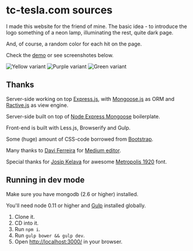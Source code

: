 # tc-tesla.com sources

I made this website for the friend of mine. The basic idea - to introduce the logo something of a neon lamp, illuminating the rest, quite dark page.

And, of course, a random color for each hit on the page.

Check the [demo](http://tc-tesla.com) or see screenshotes below.

![Yellow variant](//habrastorage.org/files/3d3/dc0/cc9/3d3dc0cc9687492892effa7cd064821f.png)
![Purple variant](//habrastorage.org/files/aed/bf5/e95/aedbf5e950e8491b8da43dadb087a0df.png)
![Green variant](//habrastorage.org/files/a69/8d0/803/a698d0803487427193bba2cfd9f15d0a.png)

## Thanks

Server-side working on top [Express.js](http://expressjs.com), with [Mongoose.js](http://mongoosejs.com) as ORM and
[Ractive.js](http://www.ractivejs.org) as view engine.

Server-side built on top of [Node Express Mongoose](https://github.com/madhums/node-express-mongoose) boilerplate.

Front-end is built with Less.js, Browserify and Gulp.

Some (huge) amount of CSS-code borrowed from [Bootstrap](http://getbootstrap.com).

Many thanks to [Davi Ferreira](https://github.com/daviferreira) for [Medium editor](https://github.com/daviferreira/medium-editor).

Special thanks for [Josip Kelava](http://josipkelava.com/) for awesome [Metropolis 1920](http://incredibletypes.com/metropolis-1920/) font.

## Running in dev mode

Make sure you have mongodb (2.6 or higher) installed.

You'll need node 0.11 or higher and [Gulp](https://www.npmjs.com/packages/gulp) installed globally.

1. Clone it.
2. CD into it.
3. Run `npm i`.
3. Run `gulp bower && gulp dev`.
4. Open [http://localhost:3000/](http://localhost:3000/) in your browser.

